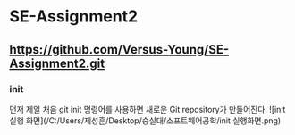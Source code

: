 # SE-Assignment2
## https://github.com/Versus-Young/SE-Assignment2.git

### init
먼저 제일 처음 git init 명령어를 사용하면 새로운 Git repository가 만들어진다. 
![init 실행 화면](/C:/Users/제성훈/Desktop/숭실대/소프트웨어공학/init 실행화면.png)
